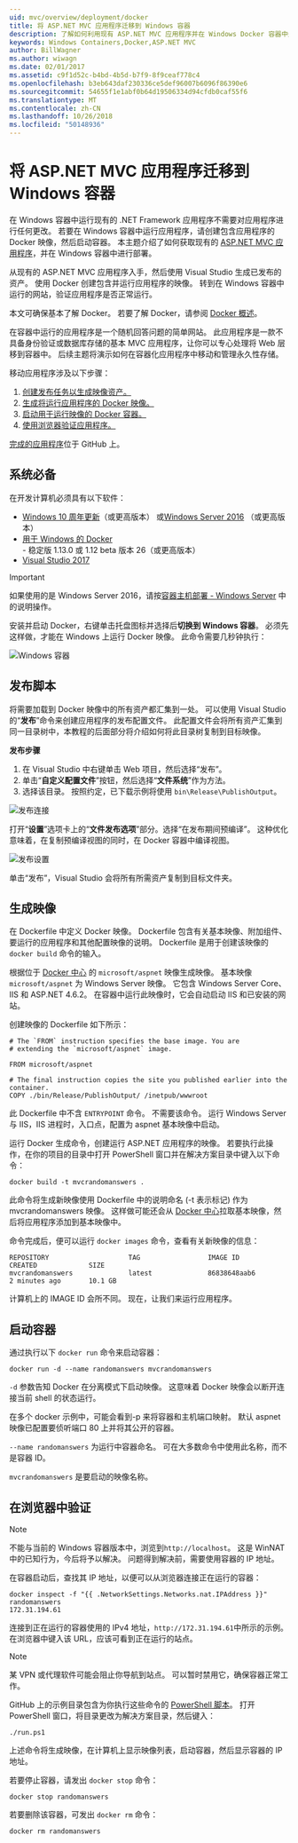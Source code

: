 ```yaml
---
uid: mvc/overview/deployment/docker
title: 将 ASP.NET MVC 应用程序迁移到 Windows 容器
description: 了解如何利用现有 ASP.NET MVC 应用程序并在 Windows Docker 容器中运行它
keywords: Windows Containers,Docker,ASP.NET MVC
author: BillWagner
ms.author: wiwagn
ms.date: 02/01/2017
ms.assetid: c9f1d52c-b4bd-4b5d-b7f9-8f9ceaf778c4
ms.openlocfilehash: b3eb643daf230336ce5def96007b6096f86390e6
ms.sourcegitcommit: 54655f1e1abf0b64d19506334d94cfdb0caf55f6
ms.translationtype: MT
ms.contentlocale: zh-CN
ms.lasthandoff: 10/26/2018
ms.locfileid: "50148936"
---
```

# <a name="migrating-aspnet-mvc-applications-to-windows-containers"></a>将 ASP.NET MVC 应用程序迁移到 Windows 容器

在 Windows 容器中运行现有的 .NET Framework 应用程序不需要对应用程序进行任何更改。 若要在 Windows 容器中运行应用程序，请创建包含应用程序的 Docker 映像，然后启动容器。 本主题介绍了如何获取现有的 [ASP.NET MVC 应用程序](http://www.asp.net/mvc)，并在 Windows 容器中进行部署。

从现有的 ASP.NET MVC 应用程序入手，然后使用 Visual Studio 生成已发布的资产。 使用 Docker 创建包含并运行应用程序的映像。 转到在 Windows 容器中运行的网站，验证应用程序是否正常运行。

本文可确保基本了解 Docker。 若要了解 Docker，请参阅 [Docker 概述](https://docs.docker.com/engine/understanding-docker/)。

在容器中运行的应用程序是一个随机回答问题的简单网站。 此应用程序是一款不具备身份验证或数据库存储的基本 MVC 应用程序，让你可以专心处理将 Web 层移到容器中。 后续主题将演示如何在容器化应用程序中移动和管理永久性存储。

移动应用程序涉及以下步骤：

1. [创建发布任务以生成映像资产。](#publish-script)
1. [生成将运行应用程序的 Docker 映像。](#build-the-image)
1. [启动用于运行映像的 Docker 容器。](#start-a-container)
1. [使用浏览器验证应用程序。](#verify-in-the-browser)

[完成的应用程序](https://github.com/dotnet/samples/tree/master/framework/docker/MVCRandomAnswerGenerator)位于 GitHub 上。

## <a name="prerequisites"></a>系统必备

在开发计算机必须具有以下软件：

- [Windows 10 周年更新](https://www.microsoft.com/software-download/windows10/)（或更高版本） 或[Windows Server 2016](https://www.microsoft.com/cloud-platform/windows-server) （或更高版本）
- [用于 Windows 的 Docker](https://docs.docker.com/docker-for-windows/) - 稳定版 1.13.0 或 1.12 beta 版本 26（或更高版本）
- [Visual Studio 2017](https://visualstudio.microsoft.com/downloads/?utm_medium=microsoft&utm_source=docs.microsoft.com&utm_campaign=button+cta&utm_content=download+vs2017)

> [!IMPORTANT]
> 如果使用的是 Windows Server 2016，请按[容器主机部署 - Windows Server](https://msdn.microsoft.com/virtualization/windowscontainers/deployment/deployment) 中的说明操作。

安装并启动 Docker，右键单击托盘图标并选择后**切换到 Windows 容器**。 必须先这样做，才能在 Windows 上运行 Docker 映像。 此命令需要几秒钟执行：

![Windows 容器][windows-container]

## <a name="publish-script"></a>发布脚本

将需要加载到 Docker 映像中的所有资产都汇集到一处。 可以使用 Visual Studio 的“**发布**”命令来创建应用程序的发布配置文件。 此配置文件会将所有资产汇集到同一目录树中，本教程的后面部分将介绍如何将此目录树复制到目标映像。

**发布步骤**

1. 在 Visual Studio 中右键单击 Web 项目，然后选择“发布”。
1. 单击“**自定义配置文件**”按钮，然后选择“**文件系统**”作为方法。
1. 选择该目录。 按照约定，已下载示例将使用 `bin\Release\PublishOutput`。

![发布连接][publish-connection]

打开“**设置**”选项卡上的“**文件发布选项**”部分。选择“在发布期间预编译”。 这种优化意味着，在复制预编译视图的同时，在 Docker 容器中编译视图。

![发布设置][publish-settings]

单击“发布”，Visual Studio 会将所有所需资产复制到目标文件夹。

## <a name="build-the-image"></a>生成映像

在 Dockerfile 中定义 Docker 映像。 Dockerfile 包含有关基本映像、附加组件、要运行的应用程序和其他配置映像的说明。  Dockerfile 是用于创建该映像的 `docker build` 命令的输入。

根据位于 [Docker 中心](https://hub.docker.com/r/microsoft/aspnet/) 的 `microsoft/aspnet` 映像生成映像。
基本映像 `microsoft/aspnet` 为 Windows Server 映像。 它包含 Windows Server Core、 IIS 和 ASP.NET 4.6.2。 在容器中运行此映像时，它会自动启动 IIS 和已安装的网站。

创建映像的 Dockerfile 如下所示：

```console
# The `FROM` instruction specifies the base image. You are
# extending the `microsoft/aspnet` image.

FROM microsoft/aspnet

# The final instruction copies the site you published earlier into the container.
COPY ./bin/Release/PublishOutput/ /inetpub/wwwroot
```

此 Dockerfile 中不含 `ENTRYPOINT` 命令。 不需要该命令。 运行 Windows Server 与 IIS，IIS 进程时，入口点，配置为 aspnet 基本映像中启动。

运行 Docker 生成命令，创建运行 ASP.NET 应用程序的映像。 若要执行此操作，在你的项目的目录中打开 PowerShell 窗口并在解决方案目录中键入以下命令：

```console
docker build -t mvcrandomanswers .
```

此命令将生成新映像使用 Dockerfile 中的说明命名 (-t 表示标记) 作为 mvcrandomanswers 映像。 这样做可能还会从 [Docker 中心](http://hub.docker.com)拉取基本映像，然后将应用程序添加到基本映像中。

命令完成后，便可以运行 `docker images` 命令，查看有关新映像的信息：

```console
REPOSITORY                    TAG                 IMAGE ID            CREATED             SIZE
mvcrandomanswers              latest              86838648aab6        2 minutes ago       10.1 GB
```

计算机上的 IMAGE ID 会所不同。 现在，让我们来运行应用程序。

## <a name="start-a-container"></a>启动容器

通过执行以下 `docker run` 命令来启动容器：

```console
docker run -d --name randomanswers mvcrandomanswers
```

`-d` 参数告知 Docker 在分离模式下启动映像。 这意味着 Docker 映像会以断开连接当前 shell 的状态运行。

在多个 docker 示例中，可能会看到-p 来将容器和主机端口映射。 默认 aspnet 映像已配置要侦听端口 80 上并将其公开的容器。

`--name randomanswers` 为运行中容器命名。 可在大多数命令中使用此名称，而不是容器 ID。

`mvcrandomanswers` 是要启动的映像名称。

## <a name="verify-in-the-browser"></a>在浏览器中验证

> [!NOTE]
> 不能与当前的 Windows 容器版本中，浏览到`http://localhost`。
> 这是 WinNAT 中的已知行为，今后将予以解决。 问题得到解决前，需要使用容器的 IP 地址。

在容器启动后，查找其 IP 地址，以便可以从浏览器连接正在运行的容器：

```console
docker inspect -f "{{ .NetworkSettings.Networks.nat.IPAddress }}" randomanswers
172.31.194.61
```

连接到正在运行的容器使用的 IPv4 地址，`http://172.31.194.61`中所示的示例。 在浏览器中键入该 URL，应该可看到正在运行的站点。

> [!NOTE]
> 某 VPN 或代理软件可能会阻止你导航到站点。
> 可以暂时禁用它，确保容器正常工作。

GitHub 上的示例目录包含为你执行这些命令的 [PowerShell 脚本](https://github.com/dotnet/samples/blob/master/framework/docker/MVCRandomAnswerGenerator/run.ps1)。 打开 PowerShell 窗口，将目录更改为解决方案目录，然后键入：

```console
./run.ps1
```

上述命令将生成映像，在计算机上显示映像列表，启动容器，然后显示容器的 IP 地址。

若要停止容器，请发出 `docker
stop` 命令：

```console
docker stop randomanswers
```

若要删除该容器，可发出 `docker rm` 命令：

```console
docker rm randomanswers
```

[windows-container]: media/aspnetmvc/SwitchContainer.png "切换到 Windows 容器"
[publish-connection]: media/aspnetmvc/PublishConnection.png "发布到文件系统"
[publish-settings]: media/aspnetmvc/PublishSettings.png "发布设置"
